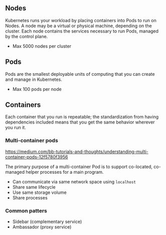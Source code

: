 ## Nodes

Kubernetes runs your workload by placing containers into Pods to run on Nodes. A node may be a virtual or physical machine, depending on the cluster. Each node contains the services necessary to run Pods, managed by the control plane.

- Max 5000 nodes per cluster

## Pods

Pods are the smallest deployable units of computing that you can create and manage in Kubernetes.

- Max 100 pods per node

## Containers

Each container that you run is repeatable; the standardization from having dependencies included means that you get the same behavior wherever you run it.

### Multi-container pods

https://medium.com/bb-tutorials-and-thoughts/understanding-multi-container-pods-12f5780f3956

The primary purpose of a multi-container Pod is to support co-located, co-managed helper processes for a main program.

- Can communicate via same network space using `localhost`
- Share same lifecycle
- Use same storage volume
- Share processes


### Common patters

- Sidebar (complementary service)
- Ambassador (proxy service)



